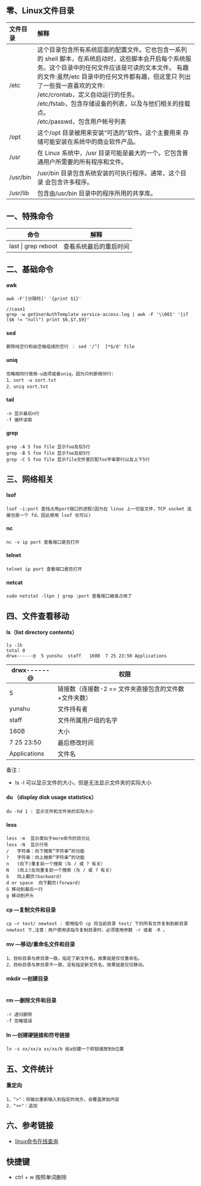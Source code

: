## 零、Linux文件目录

| 文件目录 | 解释                                                         |
| :------- | :----------------------------------------------------------- |
| /etc     | 这个目录包含所有系统层面的配置文件。它也包含一系列 的 shell 脚本，在系统启动时，这些脚本会开启每个系统服务。这个目录中的任何文件应该是可读的文本文件。 有趣的文件:虽然/etc 目录中的任何文件都有趣，但这里只 列出了一些我一直喜欢的文件:<br/>/etc/crontab，定义自动运行的任务。 <br/>/etc/fstab，包含存储设备的列表，以及与他们相关的挂载点。<br/>/etc/passwd，包含用户帐号列表 |
| /opt     | 这个/opt 目录被用来安装“可选的”软件。这个主要用来 存储可能安装在系统中的商业软件产品。 |
| /usr     | 在 Linux 系统中，/usr 目录可能是最大的一个。它包含普 通用户所需要的所有程序和文件。 |
| /usr/bin | /usr/bin 目录包含系统安装的可执行程序。通常，这个目录 会包含许多程序。 |
| /usr/lib | 包含由/usr/bin 目录中的程序所用的共享库。                    |



## 一、特殊命令

| 命令                | 解释                   |
| ------------------- | ---------------------- |
| last \| grep reboot | 查看系统最后的重启时间 |



## 二、基础命令

#### awk

```
awk -F'[分隔符]' '{print $1}'

//case1 
grep -w getUserAuthTemplate service-access.log | awk -F '\\001' '{if ($6 != "null") print $6,$7,$9}'
```

#### sed

```
删除纯空行和由空格组成的空行 ： sed '/^[  ]*$/d' file 
```

#### uniq

```
忽略相同行使用-u选项或者uniq，因为只判断相邻行:
1、sort -u sort.txt 
2、uniq sort.txt 
```

#### tail

```
-n 显示最后n行
-f 循环读取
```

#### grep

```shell
grep -A 5 foo file 显示foo及后5行
grep -B 5 foo file 显示foo及前5行
grep -C 5 foo file 显示file文件里匹配foo字串那行以及上下5行
```

## 三、网络相关

#### lsof

```shell
lsof -i:port 查找占用port端口的进程(因为在 linux 上一切皆文件，TCP socket 连接也是一个 fd。因此使用 lsof 也可以)
```

#### nc

```
nc -v ip port 查看端口是否打开
```

#### telnet

```
telnet ip port 查看端口是否打开
```

#### netcat

```
sudo netstat -ltpn | grep :port 查看端口被谁占用了
```

## 四、文件查看移动

#### ls（list directory contents）

```shell
ls -lh                                                   
total 0
drwx------@  5 yunshu  staff   160B  7 25 23:50 Applications
```

| drwx------@  | 权限                                                  |
| ------------ | ----------------------------------------------------- |
| 5            | 链接数（连接数-2 == 文件夹直接包含的文件数+文件夹数） |
| yunshu       | 文件持有者                                            |
| staff        | 文件所属用户组的名字                                  |
| 160B         | 大小                                                  |
| 7 25 23:50   | 最后修改时间                                          |
| Applications | 文件名                                                |

备注：

- ls -l 可以显示文件的大小，但是无法显示文件夹的实际大小

  

#### du （display disk usage statistics）

```shell
du -hd 1 : 显示文件和文件夹的实际大小
```

#### less

```shell
less -m  显示类似于more命令的百分比
less -N  显示行号
/   字符串：向下搜索“字符串”的功能
?   字符串：向上搜索“字符串”的功能
n   (向下)重复前一个搜索（与 / 或 ? 有关）
N   (向上)反向重复前一个搜索（与 / 或 ? 有关）
b   向上翻页(backward)
d or space  向下翻页(forward)
G 移动到最后一行
g 移动到开头
```

#### cp —复制文件和目录

```shell
cp –r test/ newtest : 使用指令 cp 将当前目录 test/ 下的所有文件复制到新目录 newtest 下,注意：用户使用该指令复制目录时，必须使用参数 -r 或者 -R 。
```



#### mv —移动/重命名文件和目录

```shell
1、目标目录与原目录一致，指定了新文件名，效果就是仅仅重命名。
2、目标目录与原目录不一致，没有指定新文件名，效果就是仅仅移动。
```



#### mkdir —创建目录

```shell

```



#### rm —删除文件和目录

```shell
-r 递归删除
-f 忽略错误
```



#### ln —创建硬链接和符号链接

```shell
ln -s xx/xx/a xx/xx/b 给a创建一个软链接放到b位置
```

## 五、文件统计

#### 重定向

```
1、">"：将输出重新输入到指定的地方，会覆盖原始内容
2、">>"：追加
```



## 六、参考链接

- [linux命令在线查询](https://www.linuxcool.com/htop)

## 快捷键

- ctrl + w 按照单词删除

